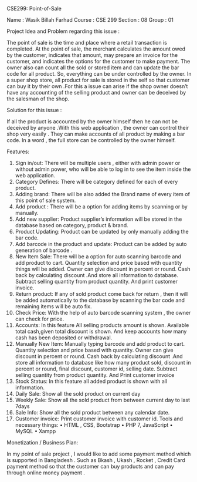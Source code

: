 CSE299: Point-of-Sale

Name : Wasik Billah Farhad Course : CSE 299 Section : 08 Group : 01

Project Idea and Problem regarding this issue :

The point of sale is the time and place where a retail transaction is completed. At the point of sale, the merchant calculates the amount owed by the customer, indicates that amount, may prepare an invoice for the customer, and indicates the options for the customer to make payment. The owner also can count all the sold or stored item and can update the bar code for all product. So, everything can be under controlled by the owner. In a super shop store, all product for sale is stored in the self so that customer can buy it by their own .For this a issue can arise if the shop owner doesn’t have any accounting of the selling product and owner can be deceived by the salesman of the shop.

Solution for this issue :

If all the product is accounted by the owner himself then he can not be deceived by anyone .With this web application , the owner can control their shop very easily . They can make accounts of all product by making a bar code. In a word , the full store can be controlled by the owner himself.

Features:

1.	Sign in/out:  There will be multiple users , either with admin power or without admin power, who will be able to log in to see the item inside the web application.
2.	Category Defines: There will be category defined for each of every product. 
3.	Adding brand: There will be also added the Brand name of every item of this point of sale system.
4.	Add product : There will be a option for adding items by scanning or by manually.
5.	Add new supplier: Product supplier’s information will be stored in the database based on category, product & brand.
6.	 Product Updating: Product can be updated by only manually adding the bar code.
7.	Add barcode in the product and update: Product can be added by auto generation of barcode .
8.	New Item Sale: There will be a option for auto scanning barcode and add product to cart. Quantity selection and price based with quantity things will be added. Owner can give discount in percent or round. Cash back by calculating discount .And store all information to database. Subtract selling quantity from product quantity. And print customer invoice.
9.	Return product: If any of sold product come back for return , then it will be added automatically to the database by scanning the bar code and remaining items will be auto fix.
10.	Check Price: With the help of auto barcode scanning system , the owner can check for price.
11.	Accounts: In this feature All selling products amount is shown. Available total cash,given total discount is shown. And keep accounts how many cash has been deposited or withdrawal.
12.	Manually New Item: Manually typing barcode and add product to cart. Quantity selection and price based with quantity. Owner can give discount in percent or round. Cash back by calculating discount .And store all information to database  like how many product sold, discount in percent or round, final discount, customer id, selling date. Subtract selling quantity from product quantity. And Print customer invoice
13.	Stock Status: In this feature all added product is shown with all information.
14.	Daily Sale: Show all the sold product on current day
15.	Weekly Sale: Show all the sold product from between current day to last 7days
16.	 Sale Info: Show  all the sold product between any calendar date.
17.	Customer invoice: Print customer invoice with customer id.
    Tools and necessary things:
•	HTML , CSS, Bootstrap
•	PHP 7, JavaScript
•	MySQL
•	Xampp
    
 Monetization / Business Plan:
 
In my point of sale project , I would like to add some payment method which is supported in Bangladesh . Such as Bkash , Ukash , Rocket , Credit Card payment method so that the customer can buy products and can pay through online money payment .

